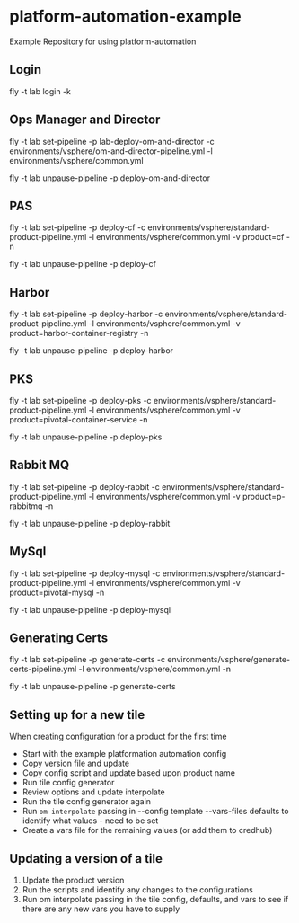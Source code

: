# platform-automation-example

Example Repository for using platform-automation

## Login

fly -t lab login -k

## Ops Manager and Director

fly -t lab set-pipeline -p lab-deploy-om-and-director -c environments/vsphere/om-and-director-pipeline.yml -l environments/vsphere/common.yml

fly -t lab unpause-pipeline -p deploy-om-and-director

## PAS

fly -t lab set-pipeline -p deploy-cf -c environments/vsphere/standard-product-pipeline.yml -l environments/vsphere/common.yml -v product=cf -n

fly -t lab unpause-pipeline -p deploy-cf

## Harbor

fly -t lab set-pipeline -p deploy-harbor -c environments/vsphere/standard-product-pipeline.yml -l environments/vsphere/common.yml -v product=harbor-container-registry -n

fly -t lab unpause-pipeline -p deploy-harbor

## PKS

fly -t lab set-pipeline -p deploy-pks -c environments/vsphere/standard-product-pipeline.yml -l environments/vsphere/common.yml -v product=pivotal-container-service -n

fly -t lab unpause-pipeline -p deploy-pks

## Rabbit MQ

fly -t lab set-pipeline -p deploy-rabbit -c environments/vsphere/standard-product-pipeline.yml -l environments/vsphere/common.yml -v product=p-rabbitmq -n

fly -t lab unpause-pipeline -p deploy-rabbit

## MySql

fly -t lab set-pipeline -p deploy-mysql -c environments/vsphere/standard-product-pipeline.yml -l environments/vsphere/common.yml -v product=pivotal-mysql -n

fly -t lab unpause-pipeline -p deploy-mysql

## Generating Certs

fly -t lab set-pipeline -p generate-certs -c environments/vsphere/generate-certs-pipeline.yml -l environments/vsphere/common.yml -n

fly -t lab unpause-pipeline -p generate-certs

## Setting up for a new tile

When creating configuration for a product for the first time

- Start with the example platformation automation config
- Copy version file and update
- Copy config script and update based upon product name
- Run tile config generator
- Review options and update interpolate
- Run the tile config generator again
- Run `om interpolate` passing in --config template --vars-files defaults to identify what values - need to be set
- Create a vars file for the remaining values (or add them to credhub)

## Updating a version of a tile

1. Update the product version
2. Run the scripts and identify any changes to the configurations
3. Run om interpolate passing in the tile config, defaults, and vars to see if there are any new vars you have to supply
